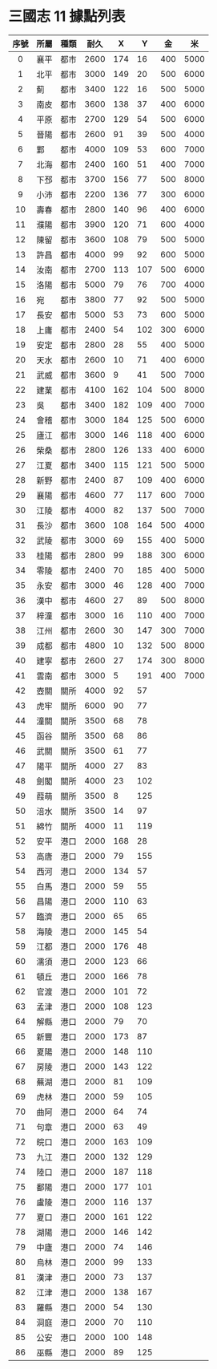 # 三國志 11 據點列表

|序號|所屬|種類|耐久|X|Y|金|米|
|:-:|-|-|-|-|-|-|-|
| 0|襄平|都市|2600|174| 16|400|5000|
| 1|北平|都市|3000|149| 20|500|6000|
| 2|薊　|都市|3400|122| 16|500|5000|
| 3|南皮|都市|3600|138| 37|400|6000|
| 4|平原|都市|2700|129| 54|500|6000|
| 5|晉陽|都市|2600| 91| 39|500|4000|
| 6|鄴　|都市|4000|109| 53|600|7000|
| 7|北海|都市|2400|160| 51|400|7000|
| 8|下邳|都市|3700|156| 77|500|8000|
| 9|小沛|都市|2200|136| 77|300|6000|
|10|壽春|都市|2800|140| 96|400|6000|
|11|濮陽|都市|3900|120| 71|600|4000|
|12|陳留|都市|3600|108| 79|500|5000|
|13|許昌|都市|4000| 99| 92|600|5000|
|14|汝南|都市|2700|113|107|500|6000|
|15|洛陽|都市|5000| 79| 76|700|4000|
|16|宛　|都市|3800| 77| 92|500|5000|
|17|長安|都市|5000| 53| 73|600|5000|
|18|上庸|都市|2400| 54|102|300|6000|
|19|安定|都市|2800| 28| 55|400|5000|
|20|天水|都市|2600| 10| 71|400|6000|
|21|武威|都市|3600|  9| 41|500|7000|
|22|建業|都市|4100|162|104|500|8000|
|23|吳　|都市|3400|182|109|400|7000|
|24|會稽|都市|3000|184|125|500|6000|
|25|廬江|都市|3000|146|118|400|6000|
|26|柴桑|都市|2800|126|133|400|6000|
|27|江夏|都市|3400|115|121|500|5000|
|28|新野|都市|2400| 87|109|400|6000|
|29|襄陽|都市|4600| 77|117|600|7000|
|30|江陵|都市|4000| 82|137|500|7000|
|31|長沙|都市|3600|108|164|500|4000|
|32|武陵|都市|3000| 69|155|400|5000|
|33|桂陽|都市|2800| 99|188|300|6000|
|34|零陵|都市|2400| 70|185|400|5000|
|35|永安|都市|3000| 46|128|400|7000|
|36|漢中|都市|4600| 27| 89|500|8000|
|37|梓潼|都市|3000| 16|110|400|7000|
|38|江州|都市|2600| 30|147|300|7000|
|39|成都|都市|4800| 10|132|500|8000|
|40|建寧|都市|2600| 27|174|300|8000|
|41|雲南|都市|3000|  5|191|400|7000|
|42|壺關|關所|4000| 92| 57|
|43|虎牢|關所|6000| 90| 77|
|44|潼關|關所|3500| 68| 78|
|45|函谷|關所|3500| 68| 86|
|46|武關|關所|3500| 61| 77|
|47|陽平|關所|4000| 27| 83|
|48|劍閣|關所|4000| 23|102|
|49|葭萌|關所|3500|  8|125|
|50|涪水|關所|3500| 14| 97|
|51|綿竹|關所|4000| 11|119|
|52|安平|港口|2000|168| 28|
|53|高唐|港口|2000| 79|155|
|54|西河|港口|2000|134| 57|
|55|白馬|港口|2000| 59| 55|
|56|昌陽|港口|2000|110| 63|
|57|臨濟|港口|2000| 65| 65|
|58|海陵|港口|2000|145| 54|
|59|江都|港口|2000|176| 48|
|60|濡須|港口|2000|123| 66|
|61|頓丘|港口|2000|166| 78|
|62|官渡|港口|2000|101| 72|
|63|孟津|港口|2000|108|123|
|64|解縣|港口|2000| 79| 70|
|65|新豐|港口|2000|173| 87|
|66|夏陽|港口|2000|148|110|
|67|房陵|港口|2000|143|122|
|68|蕪湖|港口|2000| 81|109|
|69|虎林|港口|2000| 59|105|
|70|曲阿|港口|2000| 64| 74|
|71|句章|港口|2000| 63| 49|
|72|皖口|港口|2000|163|109|
|73|九江|港口|2000|132|129|
|74|陸口|港口|2000|187|118|
|75|鄱陽|港口|2000|177|101|
|76|盧陵|港口|2000|116|137|
|77|夏口|港口|2000|161|122|
|78|湖陽|港口|2000|146|142|
|79|中廬|港口|2000| 74|146|
|80|烏林|港口|2000| 99|133|
|81|漢津|港口|2000| 73|137|
|82|江津|港口|2000|138|167|
|83|羅縣|港口|2000| 54|130|
|84|洞庭|港口|2000| 70|110|
|85|公安|港口|2000|100|148|
|86|巫縣|港口|2000| 89|125|
